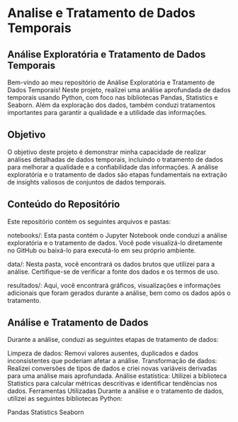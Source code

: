 # Analise e Tratamento de Dados Temporais


## Análise Exploratória e Tratamento de Dados Temporais
Bem-vindo ao meu repositório de Análise Exploratória e Tratamento de Dados Temporais! Neste projeto, realizei uma análise aprofundada de dados temporais usando Python, com foco nas bibliotecas Pandas, Statistics e Seaborn. Além da exploração dos dados, também conduzi tratamentos importantes para garantir a qualidade e a utilidade das informações.

## Objetivo
O objetivo deste projeto é demonstrar minha capacidade de realizar análises detalhadas de dados temporais, incluindo o tratamento de dados para melhorar a qualidade e a confiabilidade das informações. A análise exploratória e o tratamento de dados são etapas fundamentais na extração de insights valiosos de conjuntos de dados temporais.

## Conteúdo do Repositório
Este repositório contém os seguintes arquivos e pastas:

notebooks/: Esta pasta contém o Jupyter Notebook onde conduzi a análise exploratória e o tratamento de dados. Você pode visualizá-lo diretamente no GitHub ou baixá-lo para executá-lo em seu próprio ambiente.

data/: Nesta pasta, você encontrará os dados brutos que utilizei para a análise. Certifique-se de verificar a fonte dos dados e os termos de uso.

resultados/: Aqui, você encontrará gráficos, visualizações e informações adicionais que foram gerados durante a análise, bem como os dados após o tratamento.

## Análise e Tratamento de Dados
Durante a análise, conduzi as seguintes etapas de tratamento de dados:

Limpeza de dados: Removi valores ausentes, duplicados e dados inconsistentes que poderiam afetar a análise.
Transformação de dados: Realizei conversões de tipos de dados e criei novas variáveis derivadas para uma análise mais aprofundada.
Análise estatística: Utilizei a biblioteca Statistics para calcular métricas descritivas e identificar tendências nos dados.
Ferramentas Utilizadas
Durante a análise e o tratamento de dados, utilizei as seguintes bibliotecas Python:

Pandas
Statistics
Seaborn

